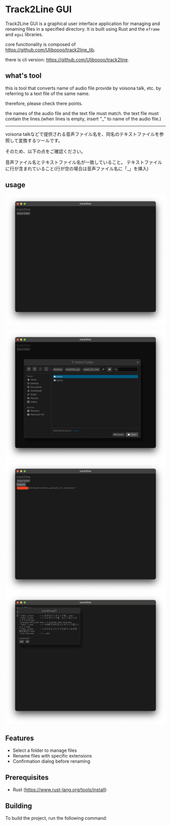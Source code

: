 # Track2Line GUI

Track2Line GUI is a graphical user interface application for managing and renaming files in a specified directory. It is built using Rust and the `eframe` and `egui` libraries.

core functionality is composed of https://github.com/Uliboooo/track2line_lib.

there is cli version: https://github.com/Uliboooo/track2line.

## what's tool

this is tool that converts name of audio file provide by voisona talk, etc. by referring to a text file of the same name.

therefore, please check there points.

the names of the audio file and the text file must match.
the text file must contain the lines.(when lines is empty, insert "_" to name of the audio file.)

---

voisona talkなどで提供される音声ファイル名を、同名のテキストファイルを参照して変換するツールです。

そのため、以下の点をご確認ください。

音声ファイル名とテキストファイル名が一致していること。
テキストファイルに行が含まれていること(行が空の場合は音声ファイル名に「_」を挿入)

## usage

![00](readme_resource/0_1_1/00.png)

![10](readme_resource/0_1_1/10.png)
![20](readme_resource/0_1_1/20.png)
![30](readme_resource/0_2_1/30.png)

## Features

- Select a folder to manage files
- Rename files with specific extensions
- Confirmation dialog before renaming

## Prerequisites

- Rust (https://www.rust-lang.org/tools/install)

## Building

To build the project, run the following command:
